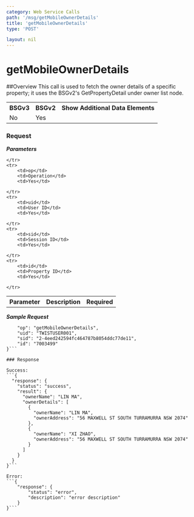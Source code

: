 ```yaml
---
category: Web Service Calls
path: '/msg/getMobileOwnerDetails'
title: 'getMobileOwnerDetails'
type: 'POST'

layout: nil
---
```


# getMobileOwnerDetails

##Overview
This call is used to fetch the owner details of a specific property; it uses the BSGv2's GetPropertyDetail under owner list node. 

<table>
	<tbody>
	<tr>
		<th>BSGv3</th>
		<th>BSGv2</th>
		<th>Show Additional Data Elements</th>
	</tr>
	<tr>
		<td>No</td>
		<td>Yes</td>
		<td></td>
	</tr>

</tbody>
</table>

### Request

***Parameters***

<table>
	<tbody>
	<tr>
		<th>Parameter</th>
		<th>Description</th>
		<th>Required</th>
		
	</tr>
	<tr>
		<td>op</td>
		<td>Operation</td>
		<td>Yes</td>
		
	</tr>
	<tr>
		<td>uid</td>
		<td>User ID</td>
		<td>Yes</td>
		
	</tr>
	<tr>
		<td>sid</td>
		<td>Session ID</td>
		<td>Yes</td>
		
	</tr>
	<tr>
		<td>id</td>
		<td>Property ID</td>
		<td>Yes</td>
		
	</tr>
</tbody>
</table>

***Sample Request***
```{
    "op": "getMobileOwnerDetails",
    "uid": "TWISTUSER001",
    "sid": "2-4eed242594fc464787b8054ddc77de11",
    "id": "7003499"
}```

### Response

Success:
```{
  "response": {
    "status": "success",
    "result": {
      "ownerName": "LIN MA",
      "ownerDetails": [
        {
          "ownerName": "LIN MA",
          "ownerAddress": "56 MAXWELL ST SOUTH TURRAMURRA NSW 2074"
        },
        {
          "ownerName": "XI ZHAO",
          "ownerAddress": "56 MAXWELL ST SOUTH TURRAMURRA NSW 2074"
        }
      ]
    }
  }
}```

Error:
```{
    "response": {
        "status": "error",
        "description": "error description"
    }
}```